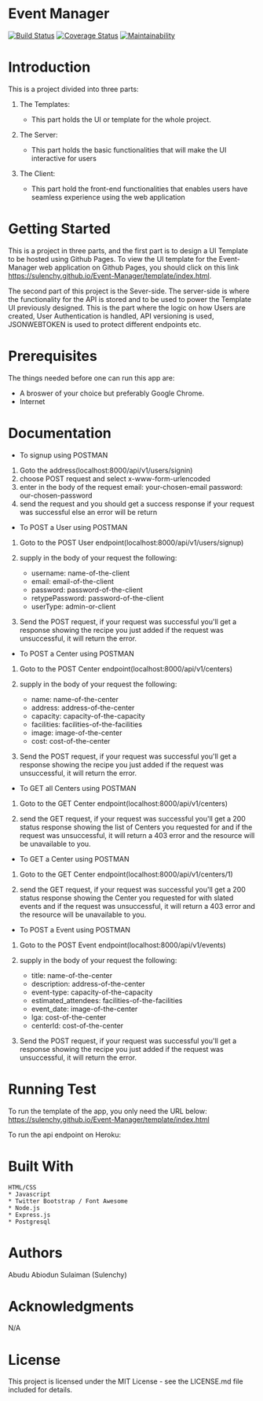 # Event Manager
[![Build Status](https://travis-ci.org/sulenchy/Event-Manager.svg?branch=develop)](https://travis-ci.org/sulenchy/Event-Manager) [![Coverage Status](https://coveralls.io/repos/github/sulenchy/Event-Manager/badge.svg?branch=develop)](https://coveralls.io/github/sulenchy/Event-Manager?branch=develop) [![Maintainability](https://api.codeclimate.com/v1/badges/abe3a40a6fe630f7f4c7/maintainability)](https://codeclimate.com/github/sulenchy/Event-Manager/maintainability)

# Introduction
This is a project divided into three parts:

1.  The Templates:

    * This part holds the UI or template for the whole project.
2.  The Server:

    * This part holds the basic functionalities that will make the UI interactive for users
3.  The Client:

    * This part hold the front-end functionalities that enables users have seamless experience using the web application

# Getting Started
This is a project in three parts, and the first part is to design a UI Template to be hosted using Github Pages. To view the UI template for the Event-Manager web application on Github Pages, you should click on this link https://sulenchy.github.io/Event-Manager/template/index.html.

The second part of this project is the Sever-side. The server-side is where the functionality for the API is stored and to be used to power the Template UI previously designed. This is the part where the logic on how Users are created, User Authentication is handled, API versioning is used, JSONWEBTOKEN is used to protect different endpoints etc.

# Prerequisites
The things needed before one can run this app are:
* A broswer of your choice but preferably Google Chrome.
* Internet

# Documentation
*   To signup using POSTMAN

1.  Goto the address(localhost:8000/api/v1/users/signin)
2.  choose POST request and select x-www-form-urlencoded
3.  enter in the body of the request  email: your-chosen-email password: our-chosen-password
4.  send the request and you should get a success response if your request was successful else an error will be return

*   To POST a User using POSTMAN

1.  Goto to the POST User endpoint(localhost:8000/api/v1/users/signup)

2.  supply in the body of your request the following:
    *   username: name-of-the-client
    *   email: email-of-the-client
    *   password: password-of-the-client
    *   retypePassword: password-of-the-client
    *   userType: admin-or-client
3.  Send the POST request, if your request was successful you'll get a response showing the recipe you just added if the request was unsuccessful, it will return the error.


*   To POST a Center using POSTMAN

1.  Goto to the POST Center endpoint(localhost:8000/api/v1/centers)

2.  supply in the body of your request the following:
    *   name: name-of-the-center
    *   address: address-of-the-center
    *   capacity: capacity-of-the-capacity
    *   facilities: facilities-of-the-facilities
    *   image: image-of-the-center
    *   cost: cost-of-the-center
3.  Send the POST request, if your request was successful you'll get a response showing the recipe you just added if the request was unsuccessful, it will return the error.


*   To GET all Centers using POSTMAN

1.  Goto to the GET Center endpoint(localhost:8000/api/v1/centers)

2.  send the GET request, if your request was successful you'll get a 200 status response showing the list of Centers you requested for and if the request was unsuccessful, it will return a 403 error and the resource will be unavailable to you.


*   To GET a Center using POSTMAN

1.  Goto to the GET Center endpoint(localhost:8000/api/v1/centers/1)

2.  send the GET request, if your request was successful you'll get a 200 status response showing the Center you requested for with slated events and if the request was unsuccessful, it will return a 403 error and the resource will be unavailable to you.

*   To POST a Event using POSTMAN

1.  Goto to the POST Event endpoint(localhost:8000/api/v1/events)

2.  supply in the body of your request the following:
    *   title: name-of-the-center
    *   description: address-of-the-center
    *   event-type: capacity-of-the-capacity
    *   estimated_attendees: facilities-of-the-facilities
    *   event_date: image-of-the-center
    *   lga: cost-of-the-center
    *   centerId: cost-of-the-center
3.  Send the POST request, if your request was successful you'll get a response showing the recipe you just added if the request was unsuccessful, it will return the error.

# Running Test
To run the template of the app, you only need the URL below: 
https://sulenchy.github.io/Event-Manager/template/index.html

To run the api endpoint on Heroku:

# Built With
    HTML/CSS
    * Javascript
    * Twitter Bootstrap / Font Awesome
    * Node.js
    * Express.js
    * Postgresql

# Authors
Abudu Abiodun Sulaiman (Sulenchy)

# Acknowledgments
N/A

# License
This project is licensed under the MIT License - see the LICENSE.md file included for details.